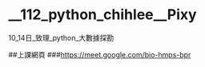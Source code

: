 # __112_python_chihlee__Pixy
10_14日_致理_python_大數據探勘

##上課網頁
###https://meet.google.com/bio-hmps-bpr
